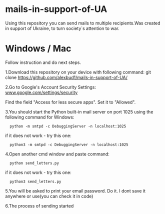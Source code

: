 # mails-in-support-of-UA
Using this repository you can send mails to multiple recipients.Was created in support of Ukraine, to turn society`s attention to war.

# Windows / Mac

Follow instruction and do next steps.

1.Download this repository on your device with following command:
      git clone https://github.com/alexbud1/mails-in-support-of-UA/

2.Go to Google's Account Security Settings: www.google.com/settings/security

Find the field "Access for less secure apps". Set it to "Allowed".

3.You should start the Python built-in mail server on port 1025 using the following command for Windows:

      python -m smtpd -c DebuggingServer -n localhost:1025
      
if it does not work - try this one:

      python3 -m smtpd -c DebuggingServer -n localhost:1025
  
4.Open another cmd window and paste command:

      python send_letters.py

if it does not work - try this one:

      python3 send_letters.py
      
5.You will be asked to print your email password.
Do it.
I dont save it anywhere or use(you can check it in code)

6.The process of sending started
